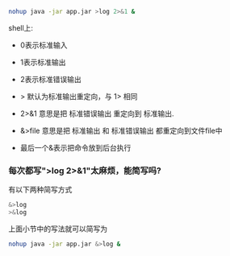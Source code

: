 ```bash
nohup java -jar app.jar >log 2>&1 &
```

shell上:

- 0表示标准输入
- 1表示标准输出
- 2表示标准错误输出
- \> 默认为标准输出重定向，与 1> 相同
- 2>&1 意思是把 标准错误输出 重定向到 标准输出.
- &>file 意思是把 标准输出 和 标准错误输出 都重定向到文件file中

- 最后一个&表示把命令放到后台执行

### 每次都写">log 2>&1"太麻烦，能简写吗?

有以下两种简写方式

```bash
&>log
>&log
```

上面小节中的写法就可以简写为

```bash
nohup java -jar app.jar &>log &
```

